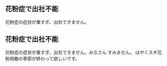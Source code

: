 ## 花粉症で出社不能

花粉症の症状が重すぎ、出社できません。






## 花粉症で出社不能


花粉症の症状が重すぎ、出社できません。みなさん すみません。
はやくスギ花粉飛散の季節が終わって欲しいです。